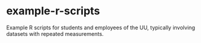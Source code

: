 # example-r-scripts
Example R scripts for students and employees of the UU, typically involving datasets with repeated measurements.


